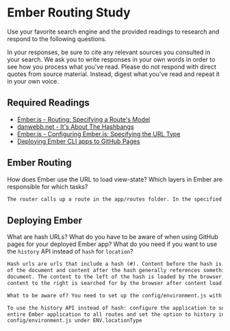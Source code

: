 # Ember Routing Study

Use your favorite search engine and the provided readings to research and
respond to the following questions.

In your responses, be sure to cite any relevant sources you consulted in your
search. We ask you to write responses in your own words in order to see how you
process what you've read. Please do not respond with direct quotes from source
material. Instead, digest what you've read and repeat it in your own voice.

## Required Readings

-   [Ember.js - Routing: Specifying a Route's Model](https://guides.emberjs.com/v2.11.0/routing/specifying-a-routes-model/)
-   [danwebb.net - It's About The Hashbangs](http://danwebb.net/2011/5/28/it-is-about-the-hashbangs)
-   [Ember.js - Configuring Ember.js: Specifying the URL Type](https://guides.emberjs.com/v2.11.0/configuring-ember/specifying-url-type/)
-   [Deploying Ember CLI apps to GitHub Pages](http://osxi.github.io/ember/github/git/2015/09/22/ember-cli-apps-on-github-pages.html)

## Ember Routing

How does Ember use the URL to load view-state? Which layers in Ember are
responsible for which tasks?

```md
The router calls up a route in the app/routes folder. In the specified app/routes/file.js file, a model and action are specified and the model property of the controller is set to the model. The controller's model property can then be accessed by the template for rendering.
```

## Deploying Ember

What are hash URLs? What do you have to be aware of when using GitHub pages for
your deployed Ember app? What do you need if you want to use the `history` API
instead of `hash` for `location`?

```md
Hash urls are urls that include a hash (#). Content before the hash is the location
of the document and content after the hash generally references something inside the
document. The content to the left of the hash is loaded by the browser, but the
content to the right is searched for by the browser after content load.

What to be aware of? You need to set up the config/environment.js with a baseURL and make sure to not prefix paths with / since those refer to the full path on the HTTP server and not the path relative to the specified baseURL.

To use the history API instead of hash: configure the application to serve the
entire Ember application to all routes and set the option to history in
config/environment.js under ENV.locationType
```
